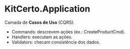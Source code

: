 # KitCerto.Application

Camada de **Casos de Uso** (CQRS).

- Commands: descrevem ações (ex.: CreateProductCmd).
- Handlers: executam as ações.
- Validators: checam consistência dos dados.

